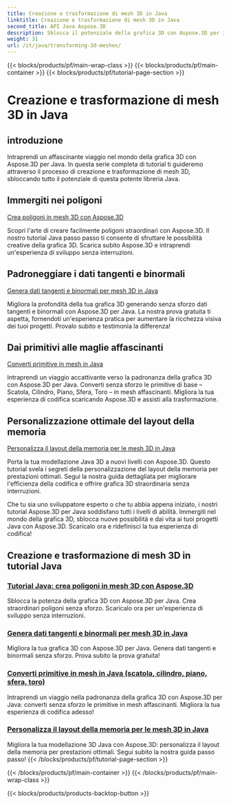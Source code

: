 ```yaml
---
title: Creazione e trasformazione di mesh 3D in Java
linktitle: Creazione e trasformazione di mesh 3D in Java
second_title: API Java Aspose.3D
description: Sblocca il potenziale della grafica 3D con Aspose.3D per Java. Crea, trasforma e ottimizza facilmente le mesh. Migliora la tua esperienza di codifica con i nostri tutorial.
weight: 31
url: /it/java/transforming-3d-meshes/
---
```


{{< blocks/products/pf/main-wrap-class >}}
{{< blocks/products/pf/main-container >}}
{{< blocks/products/pf/tutorial-page-section >}}

# Creazione e trasformazione di mesh 3D in Java


## introduzione

Intraprendi un affascinante viaggio nel mondo della grafica 3D con Aspose.3D per Java. In questa serie completa di tutorial ti guideremo attraverso il processo di creazione e trasformazione di mesh 3D, sbloccando tutto il potenziale di questa potente libreria Java.

## Immergiti nei poligoni 
[Crea poligoni in mesh 3D con Aspose.3D](./create-polygons-in-meshes/)

Scopri l'arte di creare facilmente poligoni straordinari con Aspose.3D. Il nostro tutorial Java passo passo ti consente di sfruttare le possibilità creative della grafica 3D. Scarica subito Aspose.3D e intraprendi un'esperienza di sviluppo senza interruzioni.

## Padroneggiare i dati tangenti e binormali
[Genera dati tangenti e binormali per mesh 3D in Java](./generate-tangent-binormal-data/)

Migliora la profondità della tua grafica 3D generando senza sforzo dati tangenti e binormali con Aspose.3D per Java. La nostra prova gratuita ti aspetta, fornendoti un'esperienza pratica per aumentare la ricchezza visiva dei tuoi progetti. Provalo subito e testimonia la differenza!

## Dai primitivi alle maglie affascinanti 
[Converti primitive in mesh in Java](./convert-primitives-to-meshes/)

Intraprendi un viaggio accattivante verso la padronanza della grafica 3D con Aspose.3D per Java. Converti senza sforzo le primitive di base – Scatola, Cilindro, Piano, Sfera, Toro – in mesh affascinanti. Migliora la tua esperienza di codifica scaricando Aspose.3D e assisti alla trasformazione.

## Personalizzazione ottimale del layout della memoria 
[Personalizza il layout della memoria per le mesh 3D in Java](./customize-mesh-memory-layout/)

Porta la tua modellazione Java 3D a nuovi livelli con Aspose.3D. Questo tutorial svela i segreti della personalizzazione del layout della memoria per prestazioni ottimali. Segui la nostra guida dettagliata per migliorare l'efficienza della codifica e offrire grafica 3D straordinaria senza interruzioni.

Che tu sia uno sviluppatore esperto o che tu abbia appena iniziato, i nostri tutorial Aspose.3D per Java soddisfano tutti i livelli di abilità. Immergiti nel mondo della grafica 3D, sblocca nuove possibilità e dai vita ai tuoi progetti Java con Aspose.3D. Scaricalo ora e ridefinisci la tua esperienza di codifica!
## Creazione e trasformazione di mesh 3D in tutorial Java
### [Tutorial Java: crea poligoni in mesh 3D con Aspose.3D](./create-polygons-in-meshes/)
Sblocca la potenza della grafica 3D con Aspose.3D per Java. Crea straordinari poligoni senza sforzo. Scaricalo ora per un'esperienza di sviluppo senza interruzioni.
### [Genera dati tangenti e binormali per mesh 3D in Java](./generate-tangent-binormal-data/)
Migliora la tua grafica 3D con Aspose.3D per Java. Genera dati tangenti e binormali senza sforzo. Prova subito la prova gratuita!
### [Converti primitive in mesh in Java (scatola, cilindro, piano, sfera, toro)](./convert-primitives-to-meshes/)
Intraprendi un viaggio nella padronanza della grafica 3D con Aspose.3D per Java: converti senza sforzo le primitive in mesh affascinanti. Migliora la tua esperienza di codifica adesso!
### [Personalizza il layout della memoria per le mesh 3D in Java](./customize-mesh-memory-layout/)
Migliora la tua modellazione 3D Java con Aspose.3D: personalizza il layout della memoria per prestazioni ottimali. Segui subito la nostra guida passo passo!
{{< /blocks/products/pf/tutorial-page-section >}}

{{< /blocks/products/pf/main-container >}}
{{< /blocks/products/pf/main-wrap-class >}}

{{< blocks/products/products-backtop-button >}}
